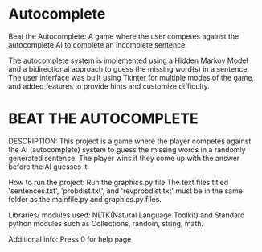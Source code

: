 # Autocomplete

Beat the Autocomplete: A game where the user competes against the autocomplete AI to complete an incomplete sentence.

The autocomplete system is implemented using a Hidden Markov Model and a bidirectional approach to guess the missing word(s) in a sentence. The user interface was built using Tkinter for multiple modes of the game, and added features to provide hints and customize difficulty.

# BEAT THE AUTOCOMPLETE

DESCRIPTION:
This project is a game where the player competes against the AI 
(autocomplete) system to guess the missing words in a randomly 
generated sentence. The player wins if they come up with the 
answer before the AI guesses it.


How to run the project:
Run the graphics.py file 
The text files titled 'sentences.txt', 'probdist.txt', and 'revprobdist.txt' must be in the same folder
as the mainfile.py and graphics.py files.

Libraries/ modules used:
NLTK(Natural Language Toolkit) and Standard python modules such as Collections, random, string, math.


Additional info:
Press 0 for help page

